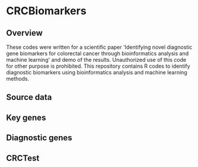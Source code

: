 # CRCBiomarkers

## Overview
These codes were written for a scientific paper 'Identifying novel diagnostic gene biomarkers for colorectal cancer through bioinformatics analysis and machine learning' and demo of the results. 
Unauthorized use of this code for other purpose is prohibited. 
This repository contains R codes to identify diagnostic biomarkers using bioinformatics analysis and machine learning methods. 

## Source data


## Key genes


## Diagnostic genes


## CRCTest 